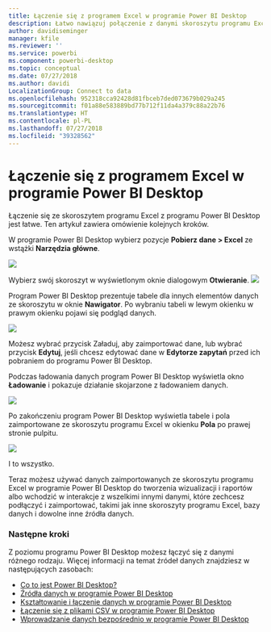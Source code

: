 ```yaml
---
title: Łączenie się z programem Excel w programie Power BI Desktop
description: Łatwo nawiązuj połączenie z danymi skoroszytu programu Excel i korzystaj z nich w programie Power BI Desktop
author: davidiseminger
manager: kfile
ms.reviewer: ''
ms.service: powerbi
ms.component: powerbi-desktop
ms.topic: conceptual
ms.date: 07/27/2018
ms.author: davidi
LocalizationGroup: Connect to data
ms.openlocfilehash: 952318cca92428d81fbceb7ded073679b029a245
ms.sourcegitcommit: f01a88e583889bd77b712f11da4a379c88a22b76
ms.translationtype: HT
ms.contentlocale: pl-PL
ms.lasthandoff: 07/27/2018
ms.locfileid: "39328562"
---
```

# <a name="connect-to-excel-in-power-bi-desktop"></a>Łączenie się z programem Excel w programie Power BI Desktop
Łączenie się ze skoroszytem programu Excel z programu Power BI Desktop jest łatwe. Ten artykuł zawiera omówienie kolejnych kroków.

W programie Power BI Desktop wybierz pozycje **Pobierz dane > Excel** ze wstążki **Narzędzia główne**.

![](media/desktop-connect-excel/connect_to_excel_1.png)

Wybierz swój skoroszyt w wyświetlonym oknie dialogowym **Otwieranie**.
![](media/desktop-connect-excel/connect_to_excel_2.png)

Program Power BI Desktop prezentuje tabele dla innych elementów danych ze skoroszytu w oknie **Nawigator**. Po wybraniu tabeli w lewym okienku w prawym okienku pojawi się podgląd danych.

![](media/desktop-connect-excel/connect_to_excel_3.png)

Możesz wybrać przycisk Załaduj, aby zaimportować dane, lub wybrać przycisk **Edytuj**, jeśli chcesz edytować dane w **Edytorze zapytań** przed ich pobraniem do programu Power BI Desktop.

Podczas ładowania danych program Power BI Desktop wyświetla okno **Ładowanie** i pokazuje działanie skojarzone z ładowaniem danych.  

![](media/desktop-connect-excel/connect_to_excel_4.png)

Po zakończeniu program Power BI Desktop wyświetla tabele i pola zaimportowane ze skoroszytu programu Excel w okienku **Pola** po prawej stronie pulpitu.

![](media/desktop-connect-excel/connect_to_excel_5.png)

I to wszystko.

Teraz możesz używać danych zaimportowanych ze skoroszytu programu Excel w programie Power BI Desktop do tworzenia wizualizacji i raportów albo wchodzić w interakcje z wszelkimi innymi danymi, które zechcesz podłączyć i zaimportować, takimi jak inne skoroszyty programu Excel, bazy danych i dowolne inne źródła danych.

### <a name="next-steps"></a>Następne kroki
Z poziomu programu Power BI Desktop możesz łączyć się z danymi różnego rodzaju. Więcej informacji na temat źródeł danych znajdziesz w następujących zasobach:

* [Co to jest Power BI Desktop?](desktop-what-is-desktop.md)
* [Źródła danych w programie Power BI Desktop](desktop-data-sources.md)
* [Kształtowanie i łączenie danych w programie Power BI Desktop](desktop-shape-and-combine-data.md)
* [Łączenie się z plikami CSV w programie Power BI Desktop](desktop-connect-csv.md)   
* [Wprowadzanie danych bezpośrednio w programie Power BI Desktop](desktop-enter-data-directly-into-desktop.md)   

